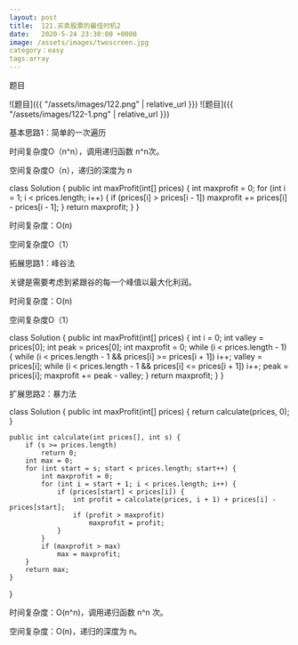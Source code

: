 ```yaml
---
layout: post
title:  121.买卖股票的最佳时机2
date:   2020-5-24 23:30:00 +0000
image: /assets/images/twoscreen.jpg
category：easy
tags:array
---
```

题目

![题目]({{ "/assets/images/122.png" | relative_url }})
![题目]({{ "/assets/images/122-1.png" | relative_url }})


基本思路1：简单的一次遍历

时间复杂度O（n^n），调用递归函数 n^n次。

空间复杂度O（n），递归的深度为 n

class Solution {
    public int maxProfit(int[] prices) {
        int maxprofit = 0;
        for (int i = 1; i < prices.length; i++) {
            if (prices[i] > prices[i - 1])
                maxprofit += prices[i] - prices[i - 1];
        }
        return maxprofit;
    }
}

时间复杂度：O(n)

空间复杂度O（1）



拓展思路1：峰谷法

关键是需要考虑到紧跟谷的每一个峰值以最大化利润。

时间复杂度：O(n)

空间复杂度O（1）

class Solution {
    public int maxProfit(int[] prices) {
        int i = 0;
        int valley = prices[0];
        int peak = prices[0];
        int maxprofit = 0;
        while (i < prices.length - 1) {
            while (i < prices.length - 1 && prices[i] >= prices[i + 1])
                i++;
            valley = prices[i];
            while (i < prices.length - 1 && prices[i] <= prices[i + 1])
                i++;
            peak = prices[i];
            maxprofit += peak - valley;
        }
        return maxprofit;
    }
}



扩展思路2：暴力法

class Solution {
    public int maxProfit(int[] prices) {
        return calculate(prices, 0);
    }

    public int calculate(int prices[], int s) {
        if (s >= prices.length)
            return 0;
        int max = 0;
        for (int start = s; start < prices.length; start++) {
            int maxprofit = 0;
            for (int i = start + 1; i < prices.length; i++) {
                if (prices[start] < prices[i]) {
                    int profit = calculate(prices, i + 1) + prices[i] - prices[start];
                    if (profit > maxprofit)
                        maxprofit = profit;
                }
            }
            if (maxprofit > max)
                max = maxprofit;
        }
        return max;
    }
}

时间复杂度：O(n^n)，调用递归函数 n^n 次。

空间复杂度：O(n)，递归的深度为 n。